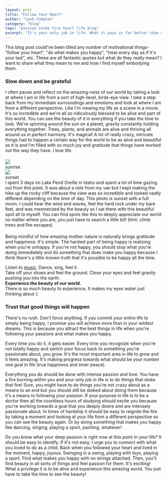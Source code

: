 ```yaml
---
layout: post
title: "Follow Your Heart"
author: "Cash Compton"
category: "blog"
tags: "passion stoke fire heart life blog"
excerpt: "It's your only job in life. What it pays is far better than money."
---
```


This blog post could've been titled any number of motivational things- "follow your heart", "do what makes you happy", "treat every day as if it's your last", etc. These are all fantastic quotes but what do they really mean? I want to share what they mean to me and how I find myself embodying them.

### Slow down and be grateful

I often pause and reflect on the amazing-ness of our world by taking a look at where I am in life from a sort of high-level, birds-eye view. I take a step back from my immediate surroundings and emotions and look at where I am from a different perspective. Like I'm viewing my life as a scene in a movie. It's so incredible and we're all so ridiculously blessed to be alive and part of this world. You can see the beauty of it in everything if you take the time to look. We're spinning around the sun on a planet, gravity constantly holding everything together. Trees, plants, and animals are alive and thriving all around us in perfect harmony. It's magical! A lot of really crazy, intricate things had to happen a certain way for the world to be as alive and beautiful as it is and I'm filled with so much joy and gratitude that things have worked out the way they have. I love life.

<div class="body-small" style="margin:20px 0;">
  <div class="col">
    <img src="/public/pend-oreille-sunrise.jpeg" style="flex:1;" />
    <div>sunrise</div>
    <img src="/public/pend-oreille-sunset.jpeg" style="flex:1;" />
    <div>sunset</div>
    <div>I spent 3 days on Lake Pend Oreille in Idaho and spent a lot of time gazing out from this point. It was about a mile from my van but I kept making the hike up the rocky cliff because the view was so incredible and looked vastly different depending on the time of day. This photo is sunset with a full moon. I could hear the wind and waves, feel the hard rock under my bare feet, and was mesmerized by the beauty as I sat there with this beautiful spot all to myself. You can find spots like this to deeply appreciate our world no matter where you are, you just have to search a little bit! (hint: climb trees and fire escapes)</div>
  </div>
</div>

Being mindful of how amazing mother nature is naturally brings gratitude and happiness. It's simple. The hardest part of being happy is realizing when you're unhappy. If you're not happy, you should stop what you're doing immediately and do something that does make you happy because I _think_ there's a little-known truth that it's possible to be happy all the time.

Listen to [music](https://open.spotify.com/playlist/3Vnm0xViRolrgSqRHctFNS). Dance, sing, feel it.<br>
Take off your shoes and feel the ground. Close your eyes and feel gravity pushing you into the earth.<br>
**Experience the beauty of our world.**<br>
There is so much beauty to experience. It makes my eyes water just thinking about (:

### Trust that good things will happen

There's no rush. Don't force anything. If you commit your entire life to simply being happy, I promise you will achieve more than in your wildest dreams. This is because you attract the best things in life when you're following your passions and what makes you happy.

Every time you do it, it gets easier. Every time you recognize when you're not totally happy and switch your focus back to something you're passionate about, you grow. It's the most important area in life to grow and it feels amazing. It's making progress towards what should be your number one goal in life (true happiness and inner peace).

Everything you do should be done with intense passion and love. You have a fire burning within you and your only job in life is to do things that stoke that fire! Sure, you might have to do things you're not crazy about as a means to an end but you should still be stoked about doing them because it's a means to following your passion. If your purpose in life is to be a doctor then all the countless hours of studying should excite you because you're working towards a goal that you deeply desire and are intensely passionate about. In times of hardship it should be easy to reignite the fire by taking a moment and looking at your life from a different perspective so you can see the beauty again. Or by doing something that makes you happy like dancing, singing, playing a sport, painting, whatever!

Do you know what your deep passion is right now at this point in your life? It should be easy to identify. If it's not easy, I urge you to connect with what you loved to do as a child. Back when you followed your heart and lived in the moment, happy, joyous. Swinging in a swing, playing with toys, playing a sport. Find what makes you happy with no strings attached. Then, you'll find beauty in all sorts of things and feel passion for them. It's exciting! What a privilege it is to be alive and experience this amazing world. You just have to take the time to see the beauty!
